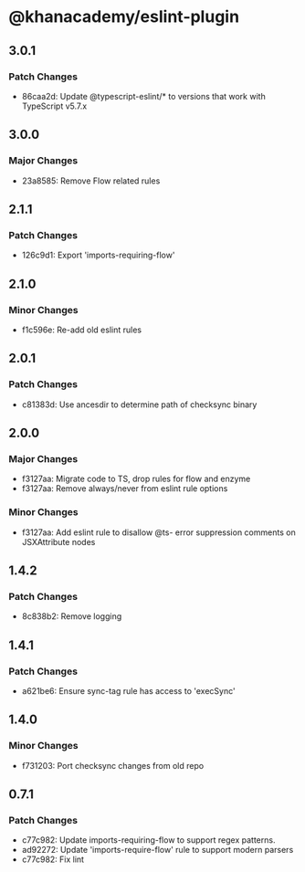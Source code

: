 # @khanacademy/eslint-plugin

## 3.0.1

### Patch Changes

-   86caa2d: Update @typescript-eslint/\* to versions that work with TypeScript v5.7.x

## 3.0.0

### Major Changes

-   23a8585: Remove Flow related rules

## 2.1.1

### Patch Changes

-   126c9d1: Export 'imports-requiring-flow'

## 2.1.0

### Minor Changes

-   f1c596e: Re-add old eslint rules

## 2.0.1

### Patch Changes

-   c81383d: Use ancesdir to determine path of checksync binary

## 2.0.0

### Major Changes

-   f3127aa: Migrate code to TS, drop rules for flow and enzyme
-   f3127aa: Remove always/never from eslint rule options

### Minor Changes

-   f3127aa: Add eslint rule to disallow @ts- error suppression comments on JSXAttribute nodes

## 1.4.2

### Patch Changes

-   8c838b2: Remove logging

## 1.4.1

### Patch Changes

-   a621be6: Ensure sync-tag rule has access to 'execSync'

## 1.4.0

### Minor Changes

-   f731203: Port checksync changes from old repo

## 0.7.1

### Patch Changes

-   c77c982: Update imports-requiring-flow to support regex patterns.
-   ad92272: Update 'imports-require-flow' rule to support modern parsers
-   c77c982: Fix lint
